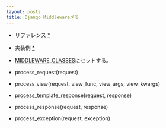 ```yaml
---
layout: posts
title: Django Middlewareメモ
---
```

* リファレンス [*](https://docs.djangoproject.com/en/stable/topics/http/middleware/)
  
* 実装例  [*](https://docs.djangoproject.com/en/stable/ref/middleware/)   
  
* [MIDDLEWARE_CLASSES](https://docs.djangoproject.com/en/stable/ref/settings/#std:setting-MIDDLEWARE_CLASSES)にセットする。
  
* process_request(request)   
* process_view(request, view_func, view_args, view_kwargs)
* process_template_response(request, response)
* process_response(request, response)
* process_exception(request, exception)
